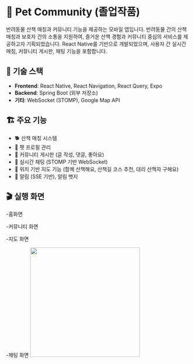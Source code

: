 # 🐾 Pet Community (졸업작품)
반려동물 산책 매칭과 커뮤니티 기능을 제공하는 모바일 앱입니다. 
반려동물 간의 산책 매칭과 보호자 간의 소통을 지원하여, 즐거운 산책 경험과 커뮤니티 중심의 서비스를 제공하고자 기획되었습니다.
React Native를 기반으로 개발되었으며, 사용자 간 실시간 매칭, 커뮤니티 게시판, 채팅 기능을 포함합니다.

## 📱 기술 스택
- **Frontend**: React Native, React Navigation, React Query, Expo
- **Backend**: Spring Boot (외부 저장소)
- **기타**: WebSocket (STOMP), Google Map API

## 🏗️ 주요 기능
- 🐕 산책 매칭 시스템
- 🐾 펫 프로필 관리
- 📝 커뮤니티 게시판 (글 작성, 댓글, 좋아요)  
- 💬 실시간 채팅 (STOMP 기반 WebSocket)  
- 📍 위치 기반 지도 기능 (함께 산책해요, 산책길 코스 추천, 대리 산책자 구해요)
- 🔔 알림 (SSE 기반), 알림 뱃지  

## 🎬 실행 화면
-홈화면

-커뮤니티 화면

-지도 화면

-채팅 화면
<img src="https://github.com/user-attachments/assets/0359ca62-5ecf-4266-a91c-ee2429af1da5" width="300"/>





